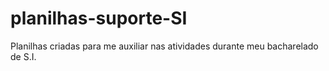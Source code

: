 # planilhas-suporte-SI
Planilhas criadas para me auxiliar nas atividades durante meu bacharelado de S.I.
